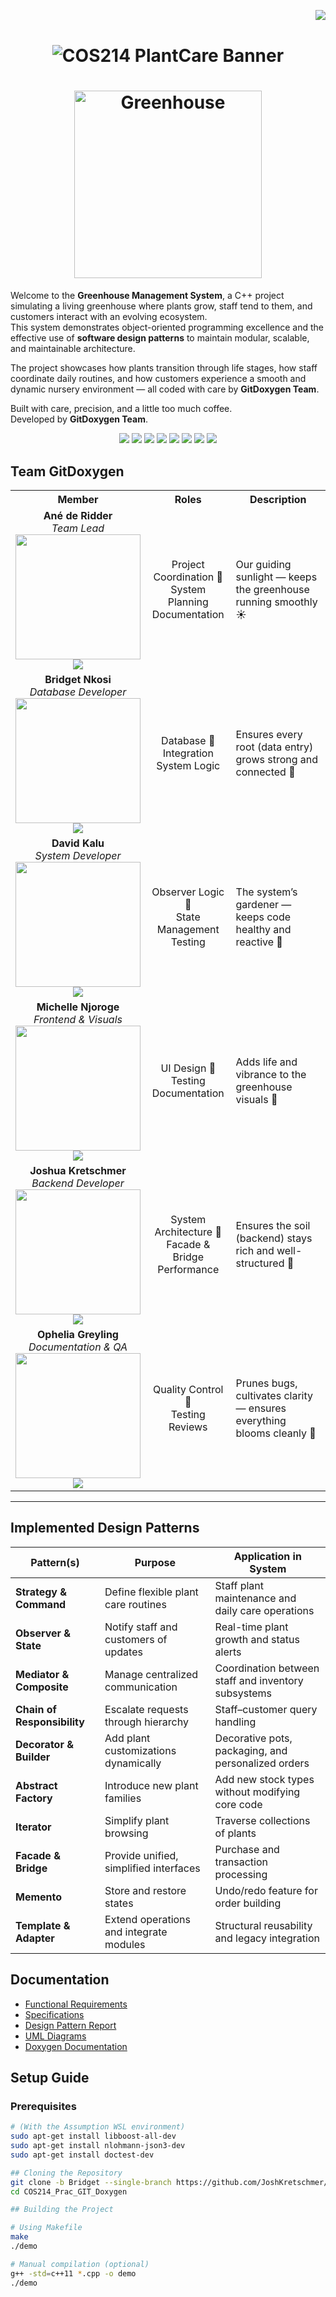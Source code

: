 <!--  PROFILE VIEWS COUNTER -->
<img align="right" src="https://komarev.com/ghpvc/?username=TeamBridgetCOS214&label=Profile%20views&color=4caf50&style=flat"><br>

<!--  PROJECT BANNER -->
<h1 align="center">
  <img src="https://cdn.pixabay.com/animation/2023/04/16/19/38/19-38-30-94_512.gif" alt="COS214 PlantCare Banner">
</h1>

<!-- ANIMATED TEXT -->
<h1 align="center">  
 <a href="https://unsplash.com/photos/JSwqRRX-G_Q">
  <img src="https://images.unsplash.com/photo-1596160211697-4055e4298cc4?ixlib=rb-4.0&q=80&fm=jpg&crop=entropy&cs=tinysrgb&w=1280&h=853&fit=crop" style="width:300px;max-width:100%;height:auto;" alt="Greenhouse"/>
</a>


</h1>

<!-- PROJECT OVERVIEW -->

Welcome to the **Greenhouse Management System**, a C++ project simulating a living greenhouse where plants grow, staff tend to them, and customers interact with an evolving ecosystem.  
This system demonstrates object-oriented programming excellence and the effective use of **software design patterns** to maintain modular, scalable, and maintainable architecture.  

The project showcases how plants transition through life stages, how staff coordinate daily routines, and how customers experience a smooth and dynamic nursery environment — all coded with care by **GitDoxygen Team**.
 
Built with care, precision, and a little too much coffee.  
Developed by **GitDoxygen Team**.

<!-- TEAM BADGES -->
<div align="center">
    <a href="https://github.com/JoshKretschmer/COS214_Prac_GIT_Doxygen/tree/Bridget" target="_blank"><img src="https://img.shields.io/badge/GitHub%20Branch-Bridget-181717?style=for-the-badge&logo=github&logoColor=white" target="_blank"></a>
    <a href="https://github.com/JoshKretschmer/COS214_Prac_GIT_Doxygen/tree/Josh" target="_blank"><img src="https://img.shields.io/badge/GitHub%20Branch-Josh-181717?style=for-the-badge&logo=github&logoColor=white" target="_blank"></a>
    <a href="https://github.com/JoshKretschmer/COS214_Prac_GIT_Doxygen/tree/Kalu" target="_blank"><img src="https://img.shields.io/badge/GitHub%20Branch-Kalu-181717?style=for-the-badge&logo=github&logoColor=white" target="_blank"></a>
    <a href="https://github.com/JoshKretschmer/COS214_Prac_GIT_Doxygen/tree/Ophelia_Dev" target="_blank"><img src="https://img.shields.io/badge/GitHub%20Branch-Ophelia_Dev-181717?style=for-the-badge&logo=github&logoColor=white" target="_blank"></a>
    <a href="https://github.com/JoshKretschmer/COS214_Prac_GIT_Doxygen/tree/Keagan" target="_blank"><img src="https://img.shields.io/badge/GitHub%20Branch-Keagan-181717?style=for-the-badge&logo=github&logoColor=white" target="_blank"></a>
    <a href="https://github.com/JoshKretschmer/COS214_Prac_GIT_Doxygen/tree/Ane" target="_blank"><img src="https://img.shields.io/badge/GitHub%20Branch-Ane-181717?style=for-the-badge&logo=github&logoColor=white" target="_blank"></a>
    <a href="https://github.com/JoshKretschmer/COS214_Prac_GIT_Doxygen/tree/Michelle" target="_blank"><img src="https://img.shields.io/badge/GitHub%20Branch-Michelle-181717?style=for-the-badge&logo=github&logoColor=white" target="_blank"></a>
    <a href="mailto:nkosibridgett43@gmail.com"><img src="https://img.shields.io/badge/Contact%20Us-Email-EA4335?style=for-the-badge&logo=gmail&logoColor=white"></a>
</div>

## Team GitDoxygen

<table> <tr><th>Member</th><th>Roles</th><th>Description</th></tr> <tr> <td align="center"> <strong>Ané de Ridder</strong><br><em>Team Lead</em><br> <img src="https://cdn-icons-png.flaticon.com/512/7662/7662083.png" width="200" height="200"><br> <a href="#"><img src="https://img.shields.io/badge/GitHub-006400?style=for-the-badge&logo=github&logoColor=white"></a> </td> <td align="center">Project Coordination 🌼<br>System Planning<br>Documentation</td> <td>Our guiding sunlight — keeps the greenhouse running smoothly ☀️</td> </tr> <tr> <td align="center"> <strong>Bridget Nkosi</strong><br><em>Database Developer</em><br> <img src="https://cdn-icons-png.flaticon.com/512/2907/2907253.png" width="200" height="200"><br> <a href="https://github.com/nkosibridgett"><img src="https://img.shields.io/badge/GitHub-228B22?style=for-the-badge&logo=github&logoColor=white"></a> </td> <td align="center">Database 🌱<br>Integration<br>System Logic</td> <td>Ensures every root (data entry) grows strong and connected 🌿</td> </tr> <tr> <td align="center"> <strong>David Kalu</strong><br><em>System Developer</em><br> <img src="https://cdn-icons-png.flaticon.com/512/7662/7662005.png" width="200" height="200"><br> <a href="#"><img src="https://img.shields.io/badge/GitHub-2E8B57?style=for-the-badge&logo=github&logoColor=white"></a> </td> <td align="center">Observer Logic 🌾<br>State Management<br>Testing</td> <td>The system’s gardener — keeps code healthy and reactive 🍃</td> </tr> <tr> <td align="center"> <strong>Michelle Njoroge</strong><br><em>Frontend & Visuals</em><br> <img src="https://cdn-icons-png.flaticon.com/512/7662/7662129.png" width="200" height="200"><br> <a href="#"><img src="https://img.shields.io/badge/GitHub-32CD32?style=for-the-badge&logo=github&logoColor=white"></a> </td> <td align="center">UI Design 🌸<br>Testing<br>Documentation</td> <td>Adds life and vibrance to the greenhouse visuals 🌼</td> </tr> <tr> <td align="center"> <strong>Joshua Kretschmer</strong><br><em>Backend Developer</em><br> <img src="https://cdn-icons-png.flaticon.com/512/7662/7662081.png" width="200" height="200"><br> <a href="#"><img src="https://img.shields.io/badge/GitHub-006400?style=for-the-badge&logo=github&logoColor=white"></a> </td> <td align="center">System Architecture 🌲<br>Facade & Bridge<br>Performance</td> <td>Ensures the soil (backend) stays rich and well-structured 🌳</td> </tr> <tr> <td align="center"> <strong>Ophelia Greyling</strong><br><em>Documentation & QA</em><br> <img src="https://cdn-icons-png.flaticon.com/512/7662/7662124.png" width="200" height="200"><br> <a href="#"><img src="https://img.shields.io/badge/GitHub-228B22?style=for-the-badge&logo=github&logoColor=white"></a> </td> <td align="center">Quality Control 🌻<br>Testing<br>Reviews</td> <td>Prunes bugs, cultivates clarity — ensures everything blooms cleanly 🌺</td> </tr> </table>    

---

## Implemented Design Patterns
| **Pattern(s)** | **Purpose** | **Application in System** |
|----------------|-------------|-----------------------------|
| **Strategy & Command** | Define flexible plant care routines | Staff plant maintenance and daily care operations |
| **Observer & State** | Notify staff and customers of updates | Real-time plant growth and status alerts |
| **Mediator & Composite** | Manage centralized communication | Coordination between staff and inventory subsystems |
| **Chain of Responsibility** | Escalate requests through hierarchy | Staff–customer query handling |
| **Decorator & Builder** | Add plant customizations dynamically | Decorative pots, packaging, and personalized orders |
| **Abstract Factory** | Introduce new plant families | Add new stock types without modifying core code |
| **Iterator** | Simplify plant browsing | Traverse collections of plants |
| **Facade & Bridge** | Provide unified, simplified interfaces | Purchase and transaction processing |
| **Memento** | Store and restore states | Undo/redo feature for order building |
| **Template & Adapter** | Extend operations and integrate modules | Structural reusability and legacy integration |

##  Documentation
  
- [ Functional Requirements](https://github.com/JoshKretschmer/COS214_Prac_GIT_Doxygen/blob/Bridget/Documents/Functional_Requirements.pdf)
- [ Specifications](https://github.com/JoshKretschmer/COS214_Prac_GIT_Doxygen/blob/Bridget/Documents/Specifications.pdf)
- [ Design Pattern Report](https://github.com/JoshKretschmer/COS214_Prac_GIT_Doxygen/blob/Bridget/Documents/Functional_Requirements.pdf)
- [ UML Diagrams](https://github.com/JoshKretschmer/COS214_Prac_GIT_Doxygen/tree/Ophelia_Dev/diagrams/final_prac05.pdf)
- [ Doxygen Documentation](https://github.com/JoshKretschmer/COS214_Prac_GIT_Doxygen/main/SystemFiles/Doxyfile.txt)


## Setup Guide

### Prerequisites

```bash
# (With the Assumption WSL environment)
sudo apt-get install libboost-all-dev
sudo apt-get install nlohmann-json3-dev
sudo apt-get install doctest-dev

## Cloning the Repository
git clone -b Bridget --single-branch https://github.com/JoshKretschmer/COS214_Prac_GIT_Doxygen.git
cd COS214_Prac_GIT_Doxygen

## Building the Project

# Using Makefile
make
./demo

# Manual compilation (optional)
g++ -std=c++11 *.cpp -o demo
./demo


